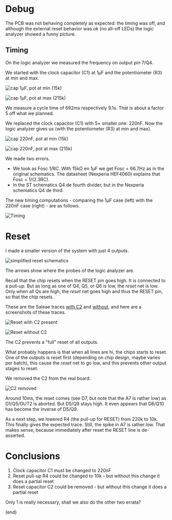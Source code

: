 # Debug

The PCB was not behaving completely as expected:
the timing was off, and although the external reset behavior was ok (no all-off LEDs) 
the logic analyzer showed a funny picture.

## Timing

On the logic analyzer we measured the frequency on output pin 7/Q4.

We started with the clock capacitor (C1) at 1µF and the potentiometer (R3) at min and max.

![cap 1µF, pot at min (15k)](timing-1uF-15k.png)

![cap 1µF, pot at max (215k)](timing-1uF-215k.png)

We measure a cycle time of 692ms respectively 9.1s.
That is about a factor 5 off what we planned. 

We replaced the clock capacitor (C1) with 5× smaller one: 220nF.
Now the logic analyzer gives us (with the potentiometer (R3) at min and max).

![cap 220nF, pot at min (15k)](timing-220nF-15k.png)

![cap 220nF, pot at max (215k)](timing-220nF-215k.png)

We made two errors.
 - We took as Fosc 1/RC. With 15kΩ en 1µF we get Fosc = 66.7Hz as in the original schematics.
   The datasheet (Nexperia HEF4060) explains that Fosc = 1/(2.3RC).
 - In the ST schematics Q4 de fourth divider, but in the Nexperia schematics Q4 de third.

The new timing computations - comparing the 1µF case (left) with the 220nF case (right) - are as follows.

![Timing](timing.png)



# Reset

I made a smaller version of the system with just 4 outputs.

![simplified reset schematics](simplified-reset-schematics.png)

The arrows show where the probes of the logic analyzer are.

Recall that the chip resets when the RESET pin goes high. 
It is connected to a pull-up.
But as long as one of Q4, Q5, or Q6 is low, the _reset_ net is low.
Only when all Qs are high, the _reset_ net goes high and thus the RESET pin, so that the chip resets.


These are the Saleae traces [with C2](timing-with-C2.sal) and [without](timing-no-C2.sal), 
and here are a screenshots of these traces.

![Reset with C2 present](timing-with-C2.png)

![Reset without C2](timing-no-C2.png)

The C2 prevents a "full" reset of all outputs.

What probably happens is that when all lines are hi, the chips starts to reset.
One of the outputs is reset first (depending on chip design, maybe varies per batch),
this cause the _reset_ net to go low, and this prevents other output stages to reset.


We removed the C2 from the real board.

![C2 removed](board-C2removed.png)

Around 10ms, the reset comes (see D7, but note that the A7 is rather low) as D1/Q5/OUT2 is aborted.
But D5/Q9 stays high. It even appears that D6/Q10 has become the inverse of D5/Q9.

As a next step, we lowered R4 (the pull-up for RESET) from 220k to 10k.
This finally gives the expected trace. Still, the spike in A7 is rather low.
That makes sense, because immediately after reset the RESET line is de-asserted.


# Conclusions

 1. Clock capacitor C1 must be changed to 220nF
 2. Reset pull-up R4 could be changed to 10k - but without this change it does a partial reset
 3. Reset capacitor C2 could be removed - but without this change it does a partial reset

Only 1 is really necessary, shall we also do the other two errata?

(end)

